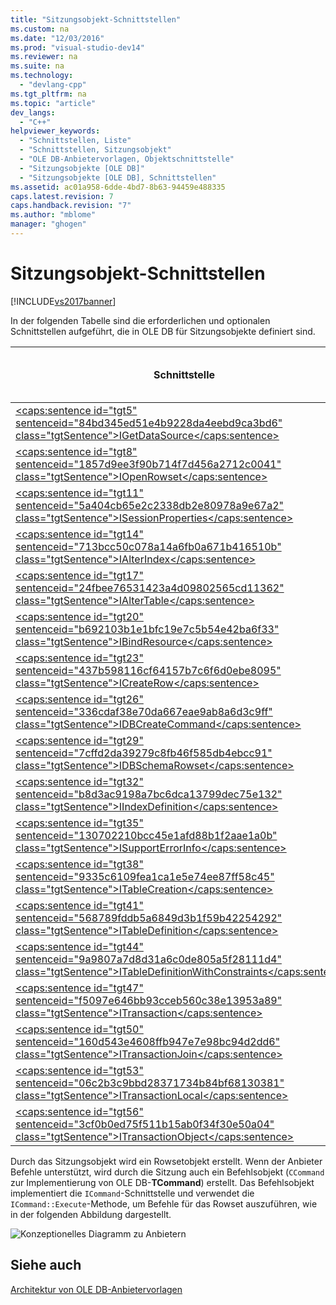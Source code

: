 ```yaml
---
title: "Sitzungsobjekt-Schnittstellen"
ms.custom: na
ms.date: "12/03/2016"
ms.prod: "visual-studio-dev14"
ms.reviewer: na
ms.suite: na
ms.technology: 
  - "devlang-cpp"
ms.tgt_pltfrm: na
ms.topic: "article"
dev_langs: 
  - "C++"
helpviewer_keywords: 
  - "Schnittstellen, Liste"
  - "Schnittstellen, Sitzungsobjekt"
  - "OLE DB-Anbietervorlagen, Objektschnittstelle"
  - "Sitzungsobjekte [OLE DB]"
  - "Sitzungsobjekte [OLE DB], Schnittstellen"
ms.assetid: ac01a958-6dde-4bd7-8b63-94459e488335
caps.latest.revision: 7
caps.handback.revision: "7"
ms.author: "mblome"
manager: "ghogen"
---
```

# Sitzungsobjekt-Schnittstellen
[!INCLUDE[vs2017banner](../../assembler/inline/includes/vs2017banner.md)]

In der folgenden Tabelle sind die erforderlichen und optionalen Schnittstellen aufgeführt, die in OLE DB für Sitzungsobjekte definiert sind.  
  
|Schnittstelle|Erforderlich?|Durch OLE DB\-Vorlagen implementiert?|  
|-------------------|-------------------|-------------------------------------------|  
|[\<caps:sentence id\="tgt5" sentenceid\="84bd345ed51e4b9228da4eebd9ca3bd6" class\="tgtSentence"\>IGetDataSource\<\/caps:sentence\>](https://msdn.microsoft.com/en-us/library/ms709721.aspx)|Erforderlich|ja|  
|[\<caps:sentence id\="tgt8" sentenceid\="1857d9ee3f90b714f7d456a2712c0041" class\="tgtSentence"\>IOpenRowset\<\/caps:sentence\>](https://msdn.microsoft.com/en-us/library/ms716946.aspx)|Erforderlich|ja|  
|[\<caps:sentence id\="tgt11" sentenceid\="5a404cb65e2c2338db2e80978a9e67a2" class\="tgtSentence"\>ISessionProperties\<\/caps:sentence\>](https://msdn.microsoft.com/en-us/library/ms713721.aspx)|Erforderlich|ja|  
|[\<caps:sentence id\="tgt14" sentenceid\="713bcc50c078a14a6fb0a671b416510b" class\="tgtSentence"\>IAlterIndex\<\/caps:sentence\>](https://msdn.microsoft.com/en-us/library/ms714943.aspx)|Optional|nein|  
|[\<caps:sentence id\="tgt17" sentenceid\="24fbee76531423a4d09802565cd11362" class\="tgtSentence"\>IAlterTable\<\/caps:sentence\>](https://msdn.microsoft.com/en-us/library/ms719764.aspx)|Optional|nein|  
|[\<caps:sentence id\="tgt20" sentenceid\="b692103b1e1bfc19e7c5b54e42ba6f33" class\="tgtSentence"\>IBindResource\<\/caps:sentence\>](https://msdn.microsoft.com/en-us/library/ms714936.aspx)|Optional|nein|  
|[\<caps:sentence id\="tgt23" sentenceid\="437b598116cf64157b7c6f6d0ebe8095" class\="tgtSentence"\>ICreateRow\<\/caps:sentence\>](https://msdn.microsoft.com/en-us/library/ms716832.aspx)|Optional|nein|  
|[\<caps:sentence id\="tgt26" sentenceid\="336cdaf38e70da667eae9ab8a6d3c9ff" class\="tgtSentence"\>IDBCreateCommand\<\/caps:sentence\>](https://msdn.microsoft.com/en-us/library/ms711625.aspx)|Optional|ja|  
|[\<caps:sentence id\="tgt29" sentenceid\="7cffd2da39279c8fb46f585db4ebcc91" class\="tgtSentence"\>IDBSchemaRowset\<\/caps:sentence\>](https://msdn.microsoft.com/en-us/library/ms713686.aspx)|Optional|ja|  
|[\<caps:sentence id\="tgt32" sentenceid\="b8d3ac9198a7bc6dca13799dec75e132" class\="tgtSentence"\>IIndexDefinition\<\/caps:sentence\>](https://msdn.microsoft.com/en-us/library/ms711593.aspx)|Optional|nein|  
|[\<caps:sentence id\="tgt35" sentenceid\="130702210bcc45e1afd88b1f2aae1a0b" class\="tgtSentence"\>ISupportErrorInfo\<\/caps:sentence\>](https://msdn.microsoft.com/en-us/library/ms715816.aspx)|Optional|ja|  
|[\<caps:sentence id\="tgt38" sentenceid\="9335c6109fea1ca1e5e74ee87ff58c45" class\="tgtSentence"\>ITableCreation\<\/caps:sentence\>](https://msdn.microsoft.com/en-us/library/ms713639.aspx)|Optional|nein|  
|[\<caps:sentence id\="tgt41" sentenceid\="568789fddb5a6849d3b1f59b42254292" class\="tgtSentence"\>ITableDefinition\<\/caps:sentence\>](https://msdn.microsoft.com/en-us/library/ms714277.aspx)|Optional|nein|  
|[\<caps:sentence id\="tgt44" sentenceid\="9a9807a7d8d31a6c0de805a5f28111d4" class\="tgtSentence"\>ITableDefinitionWithConstraints\<\/caps:sentence\>](https://msdn.microsoft.com/en-us/library/ms720947.aspx)|Optional|nein|  
|[\<caps:sentence id\="tgt47" sentenceid\="f5097e646bb93cceb560c38e13953a89" class\="tgtSentence"\>ITransaction\<\/caps:sentence\>](https://msdn.microsoft.com/en-us/library/ms723053.aspx)|Optional|nein|  
|[\<caps:sentence id\="tgt50" sentenceid\="160d543e4608ffb947e7e98bc94d2dd6" class\="tgtSentence"\>ITransactionJoin\<\/caps:sentence\>](https://msdn.microsoft.com/en-us/library/ms718071.aspx)|Optional|nein|  
|[\<caps:sentence id\="tgt53" sentenceid\="06c2b3c9bbd28371734b84bf68130381" class\="tgtSentence"\>ITransactionLocal\<\/caps:sentence\>](https://msdn.microsoft.com/en-us/library/ms714893.aspx)|Optional|nein|  
|[\<caps:sentence id\="tgt56" sentenceid\="3cf0b0ed75f511b15ab0f34f30e50a04" class\="tgtSentence"\>ITransactionObject\<\/caps:sentence\>](https://msdn.microsoft.com/en-us/library/ms713659.aspx)|Optional|nein|  
  
 Durch das Sitzungsobjekt wird ein Rowsetobjekt erstellt.  Wenn der Anbieter Befehle unterstützt, wird durch die Sitzung auch ein Befehlsobjekt \(`CCommand` zur Implementierung von OLE DB\-**TCommand**\) erstellt.  Das Befehlsobjekt implementiert die `ICommand`\-Schnittstelle und verwendet die `ICommand::Execute`\-Methode, um Befehle für das Rowset auszuführen, wie in der folgenden Abbildung dargestellt.  
  
 ![Konzeptionelles Diagramm zu Anbietern](../../data/oledb/media/vc4u551.png "vc4U551")  
  
## Siehe auch  
 [Architektur von OLE DB\-Anbietervorlagen](../../data/oledb/ole-db-provider-template-architecture.md)